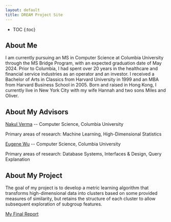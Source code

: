 ```yaml
---
layout: default
title: DREAM Project Site
---
```


* TOC
{:toc}

## About Me

I am currently pursuing an MS in Computer Science at Columbia University through the MS Bridge Program, with an expected graduation date of May 2024. Prior to Columbia, I had spent over 20 years in the healthcare and financial service industries as an operator and an investor. I received a Bachelor of Arts in Classics from Harvard University in 1999 and an MBA from Harvard Business School in 2005.  Born and raised in Hong Kong, I currently live in New York City with my wife Hannah and two sons Miles and Oliver.

## About My Advisors

[Nakul Verma](https://www.cs.columbia.edu/~verma/index.html) -- Computer Science, Columbia University

Primary areas of research: Machine Learning, High-Dimensional Statistics

[Eugene Wu](http://www.cs.columbia.edu/~ewu/) -- Computer Science, Columbia University

Primary areas of research: Database Systems, Interfaces & Design, Query Explanation

## About My Project

The goal of my project is to develop a metric learning algorithm that transforms high-dimensional data into clusters based on some provided measures of similarity, but retains the structure of each cluster to allow subsequent exploration of subgroup features.

[My Final Report](files/finalreport.pdf)

